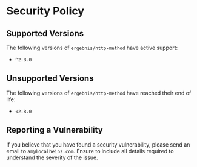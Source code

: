 # Security Policy

## Supported Versions

The following versions of `ergebnis/http-method` have active support:

- `^2.8.0`

## Unsupported Versions

The following versions of `ergebnis/http-method` have reached their end of life:

- `<2.8.0`

## Reporting a Vulnerability

If you believe that you have found a security vulnerability, please send an email to `am@localheinz.com`. Ensure to include all details required to understand the severity of the issue.
